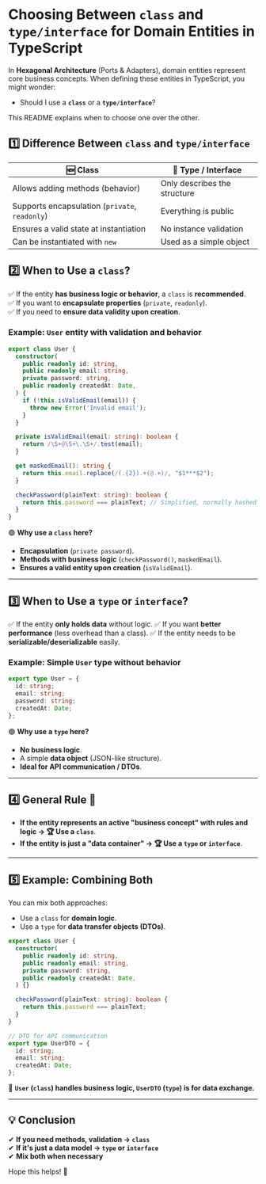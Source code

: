 # Choosing Between `class` and `type/interface` for Domain Entities in TypeScript

In **Hexagonal Architecture** (Ports & Adapters), domain entities represent core business concepts. When defining these entities in TypeScript, you might wonder:
- Should I use a **`class`** or a **`type/interface`**?

This README explains when to choose one over the other. 

## **1️⃣ Difference Between `class` and `type/interface`**

| 🆕 **Class** | 📌 **Type / Interface** |
|------------|------------------|
| Allows adding methods (behavior) | Only describes the structure |
| Supports encapsulation (`private`, `readonly`) | Everything is public |
| Ensures a valid state at instantiation | No instance validation |
| Can be instantiated with `new` | Used as a simple object |

## **2️⃣ When to Use a `class`?**
✅ If the entity **has business logic or behavior**, a `class` is **recommended**.  
✅ If you want to **encapsulate properties** (`private`, `readonly`).  
✅ If you need to **ensure data validity upon creation**.

### **Example: `User` entity with validation and behavior**
```ts
export class User {
  constructor(
    public readonly id: string,
    public readonly email: string,
    private password: string, 
    public readonly createdAt: Date,
  ) {
    if (!this.isValidEmail(email)) {
      throw new Error('Invalid email');
    }
  }

  private isValidEmail(email: string): boolean {
    return /\S+@\S+\.\S+/.test(email);
  }

  get maskedEmail(): string {
    return this.email.replace(/(.{2}).+(@.+)/, "$1***$2");
  }

  checkPassword(plainText: string): boolean {
    return this.password === plainText; // Simplified, normally hashed
  }
}
```
🟢 **Why use a `class` here?**
- **Encapsulation** (`private password`).
- **Methods with business logic** (`checkPassword()`, `maskedEmail`).
- **Ensures a valid entity upon creation** (`isValidEmail`).

---

## **3️⃣ When to Use a `type` or `interface`?**
✅ If the entity **only holds data** without logic.
✅ If you want **better performance** (less overhead than a class).
✅ If the entity needs to be **serializable/deserializable** easily.

### **Example: Simple `User` type without behavior**
```ts
export type User = {
  id: string;
  email: string;
  password: string;
  createdAt: Date;
};
```
🟢 **Why use a `type` here?**
- **No business logic**.
- A simple **data object** (JSON-like structure).
- **Ideal for API communication / DTOs**.

---

## **4️⃣ General Rule 📌**
- **If the entity represents an active "business concept" with rules and logic → 🏆 Use a `class`**.
- **If the entity is just a "data container" → 🏆 Use a `type` or `interface`**.

---

## **5️⃣ Example: Combining Both**
You can mix both approaches:
- Use a `class` for **domain logic**.
- Use a `type` for **data transfer objects (DTOs)**.

```ts
export class User {
  constructor(
    public readonly id: string,
    public readonly email: string,
    private password: string,
    public readonly createdAt: Date,
  ) {}

  checkPassword(plainText: string): boolean {
    return this.password === plainText;
  }
}

// DTO for API communication
export type UserDTO = {
  id: string;
  email: string;
  createdAt: Date;
};
```
📌 **`User` (`class`) handles business logic, `UserDTO` (`type`) is for data exchange.**

---

## **💡 Conclusion**
✔ **If you need methods, validation → `class`**  
✔ **If it's just a data model → `type` or `interface`**  
✔ **Mix both when necessary**  

Hope this helps! 🚀

